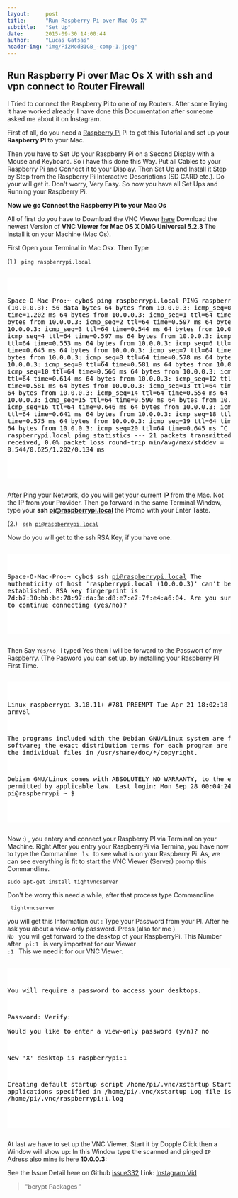 ```yaml
---
layout:     post
title:      "Run Raspberry Pi over Mac Os X"
subtitle:   "Set Up"
date:       2015-09-30 14:00:44
author:     "Lucas Gatsas"
header-img: "img/Pi2ModB1GB_-comp-1.jpeg"
---
```

<h2 class="section-heading">Run Raspberry Pi over Mac Os X with ssh and vpn connect to Router Firewall</h2>

I Tried to connect the Raspberry Pi to one of my Routers. After some Trying it have worked already. 
I have done this Documentation after someone asked me about it on Instagram. 




First of all, do you need a <a href="https://www.raspberrypi.org/ " target="_blank">Raspberry Pi</a>  Pi to get this Tutorial and set up your <strong> Raspberry PI </strong> to your Mac.

Then you have to Set Up your Raspberry Pi on a Second Display with a Mouse and Keyboard. So i have this done this Way. Put all Cables to your Raspberry Pi and Connect it to your Display. Then Set Up and Install it Step by Step from the Raspberry Pi Interactive Descriptions (SD CARD etc.). Do your will get it. Don't worry, Very Easy. So now you have all Set Ups and Running your Raspberry Pi. 




<strong> Now we go Connect the Raspberry Pi to your Mac Os </strong> 

All of first do you have to Download the VNC Viewer <a href="https://www.realvnc.com/download/viewer/" target="_blank">here</a> Download the newest Version of <strong> VNC Viewer for Mac OS X
DMG Universal 5.2.3 </strong> The Install it on your Machine (Mac Os). 



First Open your Terminal in Mac Osx. Then Type 


(1.) <code> ping raspberrypi.local </code> 



<div style="overflow:auto; height=200; width=100%;">
<pre style="color:black;background:white;"><pre>

Space-O-Mac-Pro:~ cybo$ ping raspberrypi.local
PING raspberrypi.local (10.0.0.3): 56 data bytes
64 bytes from 10.0.0.3: icmp_seq=0 ttl=64 time=1.202 ms
64 bytes from 10.0.0.3: icmp_seq=1 ttl=64 time=0.554 ms
64 bytes from 10.0.0.3: icmp_seq=2 ttl=64 time=0.597 ms
64 bytes from 10.0.0.3: icmp_seq=3 ttl=64 time=0.544 ms
64 bytes from 10.0.0.3: icmp_seq=4 ttl=64 time=0.597 ms
64 bytes from 10.0.0.3: icmp_seq=5 ttl=64 time=0.553 ms
64 bytes from 10.0.0.3: icmp_seq=6 ttl=64 time=0.645 ms
64 bytes from 10.0.0.3: icmp_seq=7 ttl=64 time=0.674 ms
64 bytes from 10.0.0.3: icmp_seq=8 ttl=64 time=0.578 ms
64 bytes from 10.0.0.3: icmp_seq=9 ttl=64 time=0.581 ms
64 bytes from 10.0.0.3: icmp_seq=10 ttl=64 time=0.566 ms
64 bytes from 10.0.0.3: icmp_seq=11 ttl=64 time=0.614 ms
64 bytes from 10.0.0.3: icmp_seq=12 ttl=64 time=0.581 ms
64 bytes from 10.0.0.3: icmp_seq=13 ttl=64 time=0.577 ms
64 bytes from 10.0.0.3: icmp_seq=14 ttl=64 time=0.554 ms
64 bytes from 10.0.0.3: icmp_seq=15 ttl=64 time=0.590 ms
64 bytes from 10.0.0.3: icmp_seq=16 ttl=64 time=0.646 ms
64 bytes from 10.0.0.3: icmp_seq=17 ttl=64 time=0.641 ms
64 bytes from 10.0.0.3: icmp_seq=18 ttl=64 time=0.575 ms
64 bytes from 10.0.0.3: icmp_seq=19 ttl=64 time=0.602 ms
64 bytes from 10.0.0.3: icmp_seq=20 ttl=64 time=0.645 ms
^C
--- raspberrypi.local ping statistics ---
21 packets transmitted, 21 packets received, 0.0% packet loss
round-trip min/avg/max/stddev = 0.544/0.625/1.202/0.134 ms

</pre></pre></div> 


After Ping your Network, do you will get your current <strong> IP </strong> from the Mac. Not the IP from your Provider. Then go forward in the same Terminal Window, type your <strong> ssh pi@raspberrypi.local </strong> the Promp with your Enter Taste. 

(2.) <code> ssh pi@raspberrypi.local </code> 


Now do you will get to the ssh RSA Key, if you have one.  



<div style="overflow:auto; height=200; width=100%;">
<pre style="color:black;background:white;"><pre>

Space-O-Mac-Pro:~ cybo$ ssh pi@raspberrypi.local
The authenticity of host 'raspberrypi.local (10.0.0.3)' can't be established.
RSA key fingerprint is 7d:b7:30:bb:bc:78:97:da:3e:d8:e7:e7:7f:e4:a6:04.
Are you sure you want to continue connecting (yes/no)?

</pre></pre></div> 

Then Say <code>Yes/No </code> i typed Yes then i will be forward to the Passwort of my Raspberry. (The Pasword you can set up, by installing your Raspberry PI First Time. 



<div style="overflow:auto; height=200; width=100%;">
<pre style="color:black;background:white;"><pre>

Linux raspberrypi 3.18.11+ #781 PREEMPT Tue Apr 21 18:02:18 BST 2015 armv6l

The programs included with the Debian GNU/Linux system are free software;
the exact distribution terms for each program are described in the
individual files in /usr/share/doc/*/copyright.

Debian GNU/Linux comes with ABSOLUTELY NO WARRANTY, to the extent
permitted by applicable law.
Last login: Mon Sep 28 00:04:24 2015
pi@raspberrypi ~ $ 


</pre></pre></div> 


Now :) , you entery and connect your Raspberry PI via Terminal on your Machine. 
Right After you entry your RaspberryPi via Termina, you have now to type the Commanline <code> ls </code> to see what is on your Raspberry Pi. As, we can see everything is fit to start the VNC Viewer (Server) promp this Commandline.

<code>sudo apt-get install tightvncserver </code> 

Don't be worry this need a while, after that process type Commandline 


<code> tightvncserver </code> 

you will get this Information out : Type your Password from your PI. After he ask you about a view-only password. Press (also for me )  <code> No </code> you will get forward to the desktop of your RaspberryPi. This Number after <code> pi:1 </code> is very important for our Viewer <code> :1 </code> This we need it for our VNC Viewer. 



<div style="overflow:auto; height=200; width=100%;">
<pre style="color:black;background:white;"><pre>

You will require a password to access your desktops.

Password: 
Verify:   
Would you like to enter a view-only password (y/n)? no

New 'X' desktop is raspberrypi:1

Creating default startup script /home/pi/.vnc/xstartup
Starting applications specified in /home/pi/.vnc/xstartup
Log file is /home/pi/.vnc/raspberrypi:1.log



</pre></pre></div> 



At last we have to set up the VNC Viewer. Start it by Dopple Click then a Window will show up: 
In this Window type the scanned and pinged <code>IP</code> Adress also mine is here <strong> 10.0.0.3:</strong> 





See the Issue Detail here on Github <a href="https://github.com/ncb000gt/node.bcrypt.js/issues/332"> issue332</a> 
Link: <a href="https://instagram.com/p/7KANPazgqD/?taken-by=lucasgatsas"> Instagram Vid</a> 

<blockquote>
"bcrypt Packages "
</blockquote>

